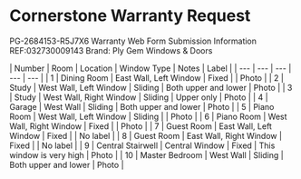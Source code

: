 # Cornerstone Warranty Request

PG-2684153-R5J7X6 Warranty Web Form Submission Information 
REF:032730009143
Brand:	Ply Gem Windows & Doors

|  Number |  Room | Location   |  Window Type    |  Notes | Label | 
| --- | --- | --- | --- | --- | 
| 1 |  Dining Room | East Wall, Left Window |  Fixed   |  | Photo | 
| 2 |  Study | West Wall, Left Window   |  Sliding   | Both upper and lower  | Photo | 
| 3 |  Study | West Wall, Right Window   |  Sliding   | Upper only | Photo | 
| 4 |  Garage | West Wall   |  Sliding   | Both upper and lower | Photo | 
| 5 |  Piano Room | West Wall, Left Window     |  Sliding   |  | Photo | 
| 6 |  Piano Room | West Wall, Right Window   |  Fixed   |  | Photo | 
| 7 |  Guest Room | East Wall, Left Window  |  Fixed   |  | No label | 
| 8 |  Guest Room | East Wall, Right Window |  Fixed   |  | No label  | 
| 9 |  Central Stairwell | Central Window  |  Fixed   | This window is very high | Photo | 
| 10 |  Master Bedroom | West Wall  |  Sliding  | Both upper and lower | Photo | 
